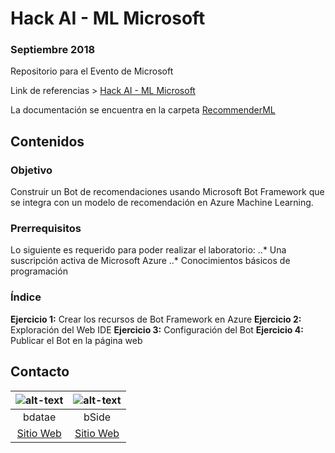 # Hack AI - ML Microsoft
### Septiembre 2018

Repositorio para el Evento de Microsoft

Link de referencias > [Hack AI - ML Microsoft](https://github.com/bdatae/hack-ai-ml-2018)

La documentación se encuentra en la carpeta [RecommenderML](https://github.com/bdatae/hack-ai-ml-2018/tree/master/RecommenderML
)

## Contenidos

### Objetivo  
Construir un Bot de recomendaciones usando Microsoft Bot Framework que se integra con un modelo de recomendación en Azure Machine Learning.
### Prerrequisitos 
Lo siguiente es requerido para poder realizar el laboratorio: 
..*	Una suscripción activa de Microsoft Azure
..*	Conocimientos básicos de programación
### Índice 
**Ejercicio 1:** Crear los recursos de Bot Framework en Azure
**Ejercicio 2:** Exploración del Web IDE
**Ejercicio 3:** Configuración del Bot
**Ejercicio 4:** Publicar el Bot en la página web

## Contacto

|![alt-text](https://bbotcontent.blob.core.windows.net/imagecontents/bdatae.png "") |![alt-text](https://bbotcontent.blob.core.windows.net/imagecontents/bside.jpg "") |
|:-------------:|:------------:|
| bdatae     | bSide |
| [Sitio Web](http://www.bdatae.com/) | [Sitio Web](http://www.bside.com.mx/) |
